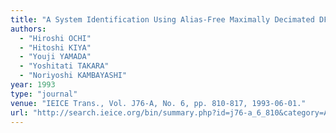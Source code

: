```yaml
---
title: "A System Identification Using Alias-Free Maximally Decimated DFT-Bank"
authors:
  - "Hiroshi OCHI"
  - "Hitoshi KIYA"
  - "Youji YAMADA"
  - "Yoshitati TAKARA"
  - "Noriyoshi KAMBAYASHI"
year: 1993
type: "journal"
venue: "IEICE Trans., Vol. J76-A, No. 6, pp. 810-817, 1993-06-01."
url: "http://search.ieice.org/bin/summary.php?id=j76-a_6_810&category=A&year=1993&lang=E&abst=j"
---
```

